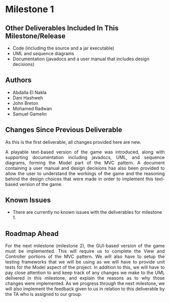 # Milestone 1

## Other Deliverables Included In This Milestone/Release
- Code (including the source and a jar executable)
- UML and sequence diagrams
- Documentation (javadocs and a user manual that includes design decisions)

## Authors
- Abdalla El Nakla
- Dani Hashweh
- John Breton
- Mohamed Radwan
- Samuel Gamelin

## Changes Since Previous Deliverable
As this is the first deliverable, all changes provided here are new.

<div style="text-align: justify"> A playable text-based version of the game was introduced, along with supporting documentation
including javadocs, UML, and sequence diagrams, forming the Model part of the MVC pattern. A
document containing a user manual and design decisions has also been provided to allow the user
to understand the workings of the game and the reasoning behind the design choices that were made
in order to implement this text-based version of the game. </div>



## Known Issues
- There are currently no known issues with the deliverables for milestone 1.

## Roadmap Ahead

<div style="text-align: justify"> For the next milestone (milestone 2), the GUI-based version of the game must be implemented. This will
require us to complete the View and Controller portions of the MVC pattern. We will also have to setup
the testing frameworks that we will be using as we will have to provide unit tests for the Model aspect
of the project. In addition to this, we will have to pay close attention to and keep track of any changes
we make to the UML delivered in this milestone, and explain the reasons as to why those changes were
implemented. As we progress through the next milestone, we will also implement the feedback given to us
in relation to this deliverable by the TA who is assigned to our group.</div>

